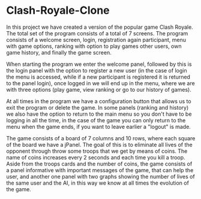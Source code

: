 # Clash-Royale-Clone

In this project we have created a version of the popular game Clash Royale. The total set of the program consists of a total of 7 screens.
The program consists of a welcome screen, login, registration again participant, menu with game options, ranking with option to play games
other users, own game history, and finally the game screen.

When starting the program we enter the welcome panel, followed by this is the login panel with the option to register a new user (in the case of login
the menu is accessed, while if a new participant is registered it is returned to the panel login), once logged in we will end up in the menu, where we are
with three options (play game, view ranking or go to our history of games).

At all times in the program we have a configuration button that allows us to exit the program or delete the game. In some panels (ranking and history) we also have
the option to return to the main menu so you don't have to be logging in all the time, in the case of the game you can only return to the menu when the game ends, if you want to leave earlier
a "logout" is made.

The game consists of a board of 7 columns and 10 rows, where each square of the board we have a jPanel. The goal of this is to eliminate all lives of the opponent through
throw some troops that we get by means of coins. The name of coins increases every 2 seconds and each time you kill a troop. Aside from the troops cards and the number of coins, the game consists of a panel
informative with important messages of the game, that can help the user, and another one panel with two graphs showing the number of lives of the same user and the AI, in this way we know at all times the evolution of the game.
